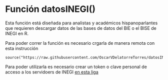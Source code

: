 # Función datosINEGI()

Esta función está diseñada para analistas y académicos hispanoparlantes que requieren descargar datos de las bases de datos del BIE o el BISE de INEGI en R.

Para poder correr la función es necesario crgarla de manera remota con esta instrucción

```{r}
source("https://raw.githubusercontent.com/OscarVDelatorreTorres/datosINEGI/main/datosINEGI.R")
```
Para poder utilizarla es necesario crear un token o clave personal de acceso a los servidoers de INEGI [en esta liga](https://www.inegi.org.mx/app/desarrolladores/generatoken/Usuarios/token_Verify)
